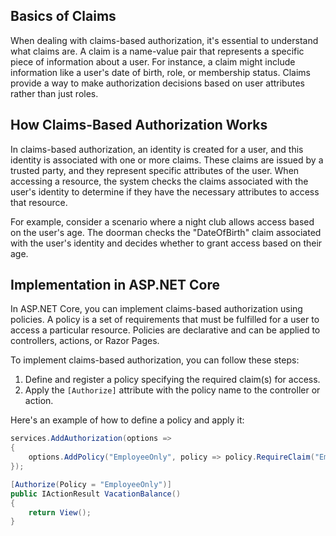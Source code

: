 ## Basics of Claims

When dealing with claims-based authorization, it's essential to understand what claims are. A claim is a name-value pair that represents a specific piece of information about a user. For instance, a claim might include information like a user's date of birth, role, or membership status. Claims provide a way to make authorization decisions based on user attributes rather than just roles.

## How Claims-Based Authorization Works

In claims-based authorization, an identity is created for a user, and this identity is associated with one or more claims. These claims are issued by a trusted party, and they represent specific attributes of the user. When accessing a resource, the system checks the claims associated with the user's identity to determine if they have the necessary attributes to access that resource.

For example, consider a scenario where a night club allows access based on the user's age. The doorman checks the "DateOfBirth" claim associated with the user's identity and decides whether to grant access based on their age.

## Implementation in ASP.NET Core

In ASP.NET Core, you can implement claims-based authorization using policies. A policy is a set of requirements that must be fulfilled for a user to access a particular resource. Policies are declarative and can be applied to controllers, actions, or Razor Pages.

To implement claims-based authorization, you can follow these steps:

1. Define and register a policy specifying the required claim(s) for access.
2. Apply the `[Authorize]` attribute with the policy name to the controller or action.

Here's an example of how to define a policy and apply it:

```csharp
services.AddAuthorization(options =>
{
    options.AddPolicy("EmployeeOnly", policy => policy.RequireClaim("EmployeeNumber"));
});

[Authorize(Policy = "EmployeeOnly")]
public IActionResult VacationBalance()
{
    return View();
}
